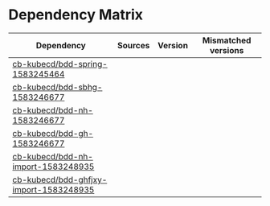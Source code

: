 # Dependency Matrix

Dependency | Sources | Version | Mismatched versions
---------- | ------- | ------- | -------------------
[cb-kubecd/bdd-spring-1583245464](https://github.com/cb-kubecd/bdd-spring-1583245464.git) |  | []() | 
[cb-kubecd/bdd-sbhg-1583246677](https://github.com/cb-kubecd/bdd-sbhg-1583246677.git) |  | []() | 
[cb-kubecd/bdd-nh-1583246677](https://github.com/cb-kubecd/bdd-nh-1583246677.git) |  | []() | 
[cb-kubecd/bdd-gh-1583246677](https://github.com/cb-kubecd/bdd-gh-1583246677.git) |  | []() | 
[cb-kubecd/bdd-nh-import-1583248935](https://github.com/cb-kubecd/bdd-nh-import-1583248935.git) |  | []() | 
[cb-kubecd/bdd-ghfjxy-import-1583248935](https://github.com/cb-kubecd/bdd-ghfjxy-import-1583248935.git) |  | []() | 
